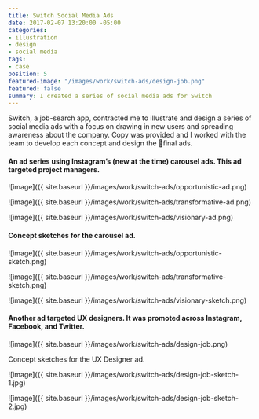 ```yaml
---
title: Switch Social Media Ads
date: 2017-02-07 13:20:00 -05:00
categories:
- illustration
- design
- social media
tags:
- case
position: 5
featured-image: "/images/work/switch-ads/design-job.png"
featured: false
summary: I created a series of social media ads for Switch
---
```


Switch, a job-search app, contracted me to illustrate and
design a series of social media ads with a focus on drawing in new users and spreading awareness about the company. Copy was
provided and I worked with the team to develop each concept and design the final ads.

#### An ad series using Instagram’s (new at the time) carousel ads. This ad targeted project managers.

![image]({{ site.baseurl }}/images/work/switch-ads/opportunistic-ad.png)  

![image]({{ site.baseurl }}/images/work/switch-ads/transformative-ad.png)  

![image]({{ site.baseurl }}/images/work/switch-ads/visionary-ad.png)  

#### Concept sketches for the carousel ad.
![image]({{ site.baseurl }}/images/work/switch-ads/opportunistic-sketch.png)  

![image]({{ site.baseurl }}/images/work/switch-ads/transformative-sketch.png)  

![image]({{ site.baseurl }}/images/work/switch-ads/visionary-sketch.png)

#### Another ad targeted UX designers. It was promoted across Instagram, Facebook, and Twitter.

![image]({{ site.baseurl }}/images/work/switch-ads/design-job.png)

Concept sketches for the UX Designer ad.  

![image]({{ site.baseurl }}/images/work/switch-ads/design-job-sketch-1.jpg)  

![image]({{ site.baseurl }}/images/work/switch-ads/design-job-sketch-2.jpg)